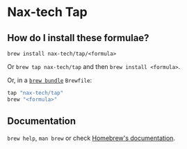 # Nax-tech Tap

## How do I install these formulae?

`brew install nax-tech/tap/<formula>`

Or `brew tap nax-tech/tap` and then `brew install <formula>`.

Or, in a [`brew bundle`](https://github.com/Homebrew/homebrew-bundle) `Brewfile`:

```ruby
tap "nax-tech/tap"
brew "<formula>"
```

## Documentation

`brew help`, `man brew` or check [Homebrew's documentation](https://docs.brew.sh).
